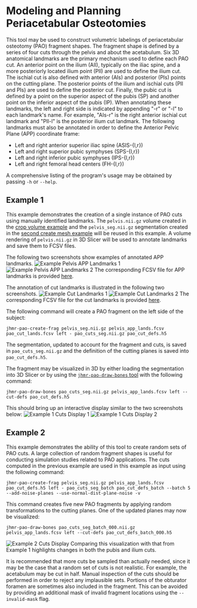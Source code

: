 # Modeling and Planning Periacetabular Osteotomies
This tool may be used to construct volumetric labelings of periacetabular osteotomy (PAO) fragment shapes.
The fragment shape is defined by a series of four cuts through the pelvis and about the acetabulum.
Six 3D anatomical landmarks are the primary mechanism used to define each PAO cut.
An anterior point on the ilium (AIl), typically on the iliac spine, and a more posteriorly located ilium point (PIl) are used to define the ilium cut.
The ischial cut is also defined with anterior (AIs) and posterior (PIs) points on the cutting plane.
The posterior points of the ilium and ischial cuts (PIl and PIs) are used to define the posterior cut.
Finally, the pubic cut is defined by a point on the superior aspect of the pubis (SP) and another point on the inferior aspect of the pubis (IP).
When annotating these landmarks, the left and right side is indicated by appending "-r" or "-l" to each landmark's name.
For example, "AIs-r" is the right anterior ischial cut landmark and "PIl-l" is the posterior ilium cut landmark.
The following landmarks must also be annotated in order to define the Anterior Pelvic Plane (APP) coordinate frame:
* Left and right anterior superior iliac spine (ASIS-{l,r})
* Left and right superior pubic symphyses (SPS-{l,r})
* Left and right inferior pubic symphyses (IPS-{l,r})
* Left and right femoral head centers (FH-{l,r})

A comprehensive listing of the program's usage may be obtained by passing `-h` or `--help`.

## Example 1
This example demonstrates the creation of a single instance of PAO cuts using manually identified landmarks.
The `pelvis.nii.gz` volume created in the [crop volume example](../../../image_io/crop_vol) and the `pelvis_seg.nii.gz` segmentation created in the [second create mesh example](../../../mesh/create_mesh) will be reused in this example.
A volume rendering of `pelvis.nii.gz` in 3D Slicer will be used to annotate landmarks and save them to FCSV files.

The following two screenshots show examples of annotated APP landmarks.
![Example Pelvis APP Landmarks 1](zz_readme/example_app_lands_1.png)
![Example Pelvis APP Landmarks 2](zz_readme/example_app_lands_2.png)
The corresponding FCSV file for APP landmarks is provided [here](zz_readme/pelvis_app_lands.fcsv).

The annotation of cut landmarks is illustrated in the following two screenshots.
![Example Cut Landmarks 1](zz_readme/example_cut_lands_1.png)
![Example Cut Landmarks 2](zz_readme/example_cut_lands_2.png)
The corresponding FCSV file for the cut landmarks is provided [here](zz_readme/pao_cut_lands.fcsv).

The following command will create a PAO fragment on the left side of the subject:
```
jhmr-pao-create-frag pelvis_seg.nii.gz pelvis_app_lands.fcsv pao_cut_lands.fcsv left - pao_cuts_seg.nii.gz pao_cut_defs.h5
```

The segmentation, updated to account for the fragment and cuts, is saved in `pao_cuts_seg.nii.gz` and the definition of the cutting planes is saved into `pao_cut_defs.h5`.

The fragment may be visualized in 3D by either loading the segmentation into 3D Slicer or by using the [`jhmr-pao-draw-bones` tool](../draw_bones) with the following command:
```
jhmr-pao-draw-bones pao_cuts_seg.nii.gz pelvis_app_lands.fcsv left --cut-defs pao_cut_defs.h5
```
This should bring up an interactive display similar to the two screenshots below:
![Example 1 Cuts Display 1](zz_readme/example_1_cuts_viz_1.png)
![Example 1 Cuts Display 2](zz_readme/example_1_cuts_viz_2.png)

## Example 2
This example demonstrates the ability of this tool to create random sets of PAO cuts.
A large collection of random fragment shapes is useful for conducting simulation studies related to PAO applications.
The cuts computed in the previous example are used in this example as input using the following command:
```
jhmr-pao-create-frag pelvis_seg.nii.gz pelvis_app_lands.fcsv pao_cut_defs.h5 left - pao_cuts_seg_batch pao_cut_defs_batch --batch 5 --add-noise-planes --use-normal-dist-plane-noise -v
```
This command creates five new PAO fragments by applying random transformations to the cutting planes.
One of the updated planes may now be visualized:
```
jhmr-pao-draw-bones pao_cuts_seg_batch_000.nii.gz pelvis_app_lands.fcsv left --cut-defs pao_cut_defs_batch_000.h5
```
![Example 2 Cuts Display](zz_readme/example_2_cuts_viz.png)
Comparing this visualization with that from Example 1 highlights changes in both the pubis and ilium cuts.

It is recommended that more cuts be sampled than actually needed, since it may be the case that a random set of cuts is not realistic.
For example, the acetabulum may be cut in half.
Manual inspection of the cuts should be performed in order to reject any implausible sets.
Portions of the obturator foramen are sometimes also included in the fragment. This can be avoided by providing an additional mask of invalid fragment locations using the `--invalid-mask` flag.